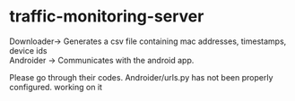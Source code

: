 # traffic-monitoring-server

Downloader-> Generates a csv file containing mac addresses, timestamps, device ids<br>
Androider -> Communicates with the android app.

Please go through their codes. Androider/urls.py has not been properly configured. working on it 
